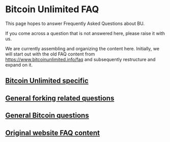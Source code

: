 # Bitcoin Unlimited FAQ

This page hopes to answer Frequently Asked Questions about BU.

If you come across a question that is not answered here, please raise it with us.

We are currently assembling and organizing the content here. Initially, we will start out with the old FAQ content from https://www.bitcoinunlimited.info/faq and subsequently restructure and expand on it.


## [Bitcoin Unlimited specific](https://www.reddit.com/r/bitcoin_unlimited/wiki/faq/bu_specific)

## [General forking related questions](https://www.reddit.com/r/bitcoin_unlimited/wiki/faq/forking)

## [General Bitcoin questions](https://www.reddit.com/r/bitcoin_unlimited/wiki/faq/bitcoin)

## [Original website FAQ content](https://www.reddit.com/r/bitcoin_unlimited/wiki/faq/website_original)
